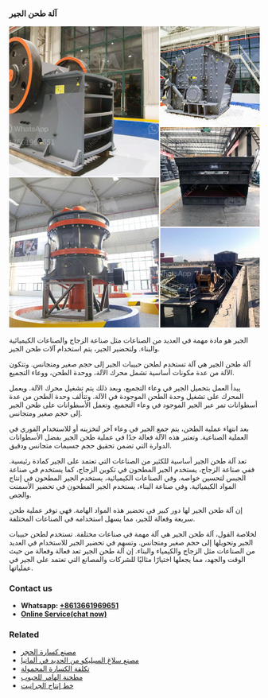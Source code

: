 <h3>آلة طحن الجير</h3><img src='1701746314.jpg' alt=''><p>الجير هو مادة مهمة في العديد من الصناعات مثل صناعة الزجاج والصناعات الكيميائية والبناء. ولتحضير الجير، يتم استخدام آلات طحن الجير.</p><p>آلة طحن الجير هي آلة تستخدم لطحن حبيبات الجير إلى حجم صغير ومتجانس. وتتكون الآلة من عدة مكونات أساسية تشمل محرك الآلة، ووحدة الطحن، ووعاء التجميع.</p><p>يبدأ العمل بتحميل الجير في وعاء التجميع، وبعد ذلك يتم تشغيل محرك الآلة. ويعمل المحرك على تشغيل وحدة الطحن الموجودة في الآلة. وتتألف وحدة الطحن من عدة أسطوانات تمر عبر الجير الموجود في وعاء التجميع. وتعمل الأسطوانات على طحن الجير إلى حجم صغير ومتجانس.</p><p>بعد انتهاء عملية الطحن، يتم جمع الجير في وعاء آخر لتخزينه أو للاستخدام الفوري في العملية الصناعية. وتعتبر هذه الآلة فعالة جدًا في عملية طحن الجير بفضل الأسطوانات الدوارة التي تضمن تحقيق حجم جسيمات متجانس ودقيق.</p><p>تعد آلة طحن الجير أساسية للكثير من الصناعات التي تعتمد على الجير كمادة رئيسية. ففي صناعة الزجاج، يستخدم الجير المطحون في تكوين الزجاج، كما يستخدم في صناعة الجبس لتحسين خواصه. وفي الصناعات الكيميائية، يستخدم الجير المطحون في إنتاج المواد الكيميائية. وفي صناعة البناء، يستخدم الجير المطحون في تحضير الأسمنت والجص.</p><p>إن آلة طحن الجير لها دور كبير في تحضير هذه المواد الهامة. فهي توفر عملية طحن سريعة وفعالة للجير، مما يسهل استخدامه في الصناعات المختلفة.</p><p>لخلاصة القول، آلة طحن الجير هي آلة مهمة في صناعات مختلفة. تستخدم لطحن حبيبات الجير وتحويلها إلى حجم صغير ومتجانس. وتسهم في تحضير الجير للاستخدام في العديد من الصناعات مثل الزجاج والكيمياء والبناء. إن آلة طحن الجير تعد فعالة وفعالة من حيث الوقت والجهد، مما يجعلها اختيارًا مثاليًا للشركات والمصانع التي تعتمد على الجير في عملياتها.</p><h3>Contact us</h3><ul><li><strong>Whatsapp:&nbsp;<a href="https://wa.me/8613661969651">+8613661969651</a></strong></li><li><a href="https://swt.shibang-china.com/?git&amp;zhl&amp;آلة طحن الجير"><strong>Online Service(chat now)</strong></a></li></ul><h3>Related</h3><ul><li><a href='مصنع كسارة الحجر.md'>مصنع كسارة الحجر</a></li><li><a href='مصنع سلاغ السيليكو من الحديد في ألمانيا.md'>مصنع سلاغ السيليكو من الحديد في ألمانيا</a></li><li><a href='تكلفة الكسارة المحمولة.md'>تكلفة الكسارة المحمولة</a></li><li><a href='مطحنة الهامر للحبوب.md'>مطحنة الهامر للحبوب</a></li><li><a href='خط إنتاج الجرانيت.md'>خط إنتاج الجرانيت</a></li></ul>
